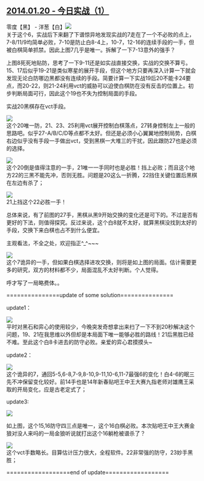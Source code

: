 ## [2014.01.20 - 今日实战（1）][0]

零度【黑】 - 洋葱【白】![](http://imglf0.ph.126.net/3bNmtmjO186F2oTJ7DOLDA==/6597292967518616292.png)  
关于这个6，实战后下来翻了下谱惊异地发现实战的7走在了一个不必败的点上，7-8/11/9均简单必败，7-10是防止白8-4上，10-7，12-16的连续手段的一手，但被白棋简单抓禁。因此上图7几乎是唯一。拆解了一下7-13意外的强手？  

上图8死死地贴防，思考了一下9-11还是如实战直接交换，实战的交换不算亏。15、17后似乎19-21是类似寒星的展开手段，但这个地方只要再深入计算一下就会发现无论白防哪边黑都没有连续的手段。简要计算一下实战19后20不能卡24要点，而20-22，则21-24利用vct的威胁可以迫使白棋防在没有反击的位置上。初步判断局面可行，因此这个19也不失为控制局面的手段。  

实战20黑棋存在vct手段。

![](http://imglf0.ph.126.net/CPZ-YWm7F5eyizl_AjU0oQ==/6597970266681562035.png)  
这个20唯一防，21、23、25利用vct展开控制白棋落点，27转身控制左上一般的思路吧。似乎27-A/B/C/D等点都不太好。但还是必须小心翼翼地控制局势，白棋右边似乎没有手段一手做出vct，受到黑棋一大堆三的干扰，因此跟防27也是必须的选择。  

![](http://imglf1.ph.126.net/q_tuV6vcFU0TgnwNlRHiCA==/41658296571329260.png)  
这个20倒是值得注意的一手，21唯一一手同时也是必胜！挡上必败；而且这个地方22的三黑不能先冲，否则无胜。问题是20这么一折腾，22挡住关键位置后黑棋在左边有杀了；  

![](http://imglf2.ph.126.net/gt5hORgwR5OhpJPmUIaSmg==/837106580837576669.png)  
21上挡这个22必胜一手！

总体来说，有了前图的27手，黑棋从黑9开始交换的变化还是可下的。不过是否有更好的下法，则值得探究。反过来说，这个白8就不太好，就算黑棋没找到太好的手段，交换下来白棋也占不到什么便宜。  

主观看法，不全之处，欢迎指正^\_^~~~  

![](http://imglf2.ph.126.net/T_Fvk8DWprYzIl4bwfiDwQ==/825847581769346348.png)  
这个7诡异的一手，但如果白棋选择进攻交换，则将是如上图的局面。估计需要更多的研究，双方的材料都不少，局面混乱不太好判断。个人觉得。

呼才写了一局略费体。。  

===============update of some solution===============  

update1：

![](http://imglf0.ph.126.net/T4COjs0mvF8fUrQE71gJYA==/3679722370638451956.png)  
平时对黑石和弈心的使用较少，今晚突发奇想拿出来扫了一下不到20秒解决这个问题，19、21在我思维以外但却是本局面下唯一能够必胜的路线！21后黑胜已经不难。至此这个白8卡进去的防守必败。亲爱的弈心君摸摸头~  

update2：

![](http://imglf1.ph.126.net/4XWr2Ou0mppCgrkkTm5QjA==/3232458632645464051.png)  
这个诡异的7，通回5-5,6-8,7-9,8-10,9-11,10-6,11-7最强6的变化！白4-6的眠三先不冲保留变化较好。前14手也是14年新春贴吧王中王大赛九指老师对雄鹰王采取的开局变化，应是古老定式了；  

update3:

![](http://imglf2.ph.126.net/jC1Tg6O3lAgydEijM8e68w==/4912582768631170796.png)

如上图，这个15,16防守四三点是唯一，这个16白棋必败。本次贴吧王中王大赛金狼对没人来吗的一局金狼听说就打出这个16躺枪被谱杀了？

![](http://imglf2.ph.126.net/1ADsb1HUPSn7xOJWJ4t4rQ==/6597294067030246538.png)  
这个vct手数略长。目算估计压力很大，全程软件。22非常强的防守，23妙手黑胜；  

==================end of update==================


[0]: #